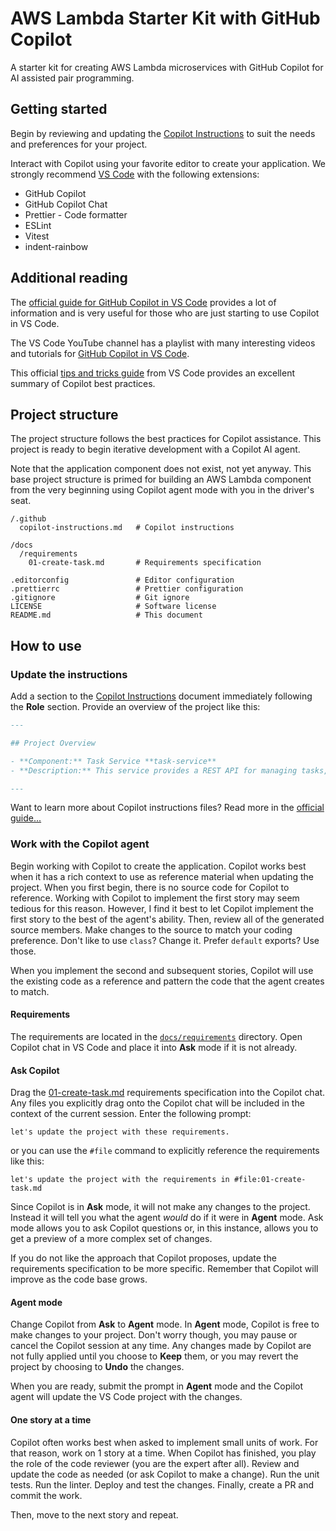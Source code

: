 # AWS Lambda Starter Kit with GitHub Copilot

A starter kit for creating AWS Lambda microservices with GitHub Copilot for AI assisted pair programming.

## Getting started

Begin by reviewing and updating the [Copilot Instructions](.github/copilot-instructions.md) to suit the needs and preferences for your project.

Interact with Copilot using your favorite editor to create your application. We strongly recommend [VS Code][vscode] with the following extensions:

- GitHub Copilot
- GitHub Copilot Chat
- Prettier - Code formatter
- ESLint
- Vitest
- indent-rainbow

## Additional reading

The [official guide for GitHub Copilot in VS Code][vscode-copilot-docs] provides a lot of information and is very useful for those who are just starting to use Copilot in VS Code.

The VS Code YouTube channel has a playlist with many interesting videos and tutorials for [GitHub Copilot in VS Code](https://youtube.com/playlist?list=PLj6YeMhvp2S7rQaCLRrMnzRdkNdKnMVwg&si=KIRHyFKYyMcUssQ3).

This official [tips and tricks guide](https://code.visualstudio.com/docs/copilot/copilot-tips-and-tricks) from VS Code provides an excellent summary of Copilot best practices.

## Project structure

The project structure follows the best practices for Copilot assistance. This project is ready to begin iterative development with a Copilot AI agent.

Note that the application component does not exist, not yet anyway. This base project structure is primed for building an AWS Lambda component from the very beginning using Copilot agent mode with you in the driver's seat.

```
/.github
  copilot-instructions.md   # Copilot instructions

/docs
  /requirements
    01-create-task.md       # Requirements specification

.editorconfig               # Editor configuration
.prettierrc                 # Prettier configuration
.gitignore                  # Git ignore
LICENSE                     # Software license
README.md                   # This document
```

## How to use

### Update the instructions

Add a section to the [Copilot Instructions](./.github/copilot-instructions.md) document immediately following the **Role** section. Provide an overview of the project like this:

```md
---

## Project Overview

- **Component:** Task Service **task-service**
- **Description:** This service provides a REST API for managing tasks, including creating, retrieving, updating, and deleting tasks. It uses AWS Lambda functions triggered by API Gateway events, with business logic encapsulated in service classes. The project follows best practices for TypeScript development, AWS CDK infrastructure management, and unit testing with Vitest.

---
```

Want to learn more about Copilot instructions files? Read more in the [official guide...](https://code.visualstudio.com/docs/copilot/copilot-tips-and-tricks#_personalize-copilot-with-instructions-files)

### Work with the Copilot agent

Begin working with Copilot to create the application. Copilot works best when it has a rich context to use as reference material when updating the project. When you first begin, there is no source code for Copilot to reference. Working with Copilot to implement the first story may seem tedious for this reason. However, I find it best to let Copilot implement the first story to the best of the agent's ability. Then, review all of the generated source members. Make changes to the source to match your coding preference. Don't like to use `class`? Change it. Prefer `default` exports? Use those.

When you implement the second and subsequent stories, Copilot will use the existing code as a reference and pattern the code that the agent creates to match.

#### Requirements

The requirements are located in the [`docs/requirements`](docs/requirements/) directory. Open Copilot chat in VS Code and place it into **Ask** mode if it is not already.

#### Ask Copilot

Drag the [01-create-task.md](docs/requirements/01-create-task.md) requirements specification into the Copilot chat. Any files you explicitly drag onto the Copilot chat will be included in the context of the current session. Enter the following prompt:

```
let's update the project with these requirements.
```

or you can use the `#file` command to explicitly reference the requirements like this:

```
let's update the project with the requirements in #file:01-create-task.md
```

Since Copilot is in **Ask** mode, it will not make any changes to the project. Instead it will tell you what the agent _would_ do if it were in **Agent** mode. Ask mode allows you to ask Copilot questions or, in this instance, allows you to get a preview of a more complex set of changes.

If you do not like the approach that Copilot proposes, update the requirements specification to be more specific. Remember that Copilot will improve as the code base grows.

#### Agent mode

Change Copilot from **Ask** to **Agent** mode. In **Agent** mode, Copilot is free to make changes to your project. Don't worry though, you may pause or cancel the Copilot session at any time. Any changes made by Copilot are not fully applied until you choose to **Keep** them, or you may revert the project by choosing to **Undo** the changes.

When you are ready, submit the prompt in **Agent** mode and the Copilot agent will update the VS Code project with the changes.

#### One story at a time

Copilot often works best when asked to implement small units of work. For that reason, work on 1 story at a time. When Copilot has finished, you play the role of the code reviewer (you are the expert after all). Review and update the code as needed (or ask Copilot to make a change). Run the unit tests. Run the linter. Deploy and test the changes. Finally, create a PR and commit the work.

Then, move to the next story and repeat.

[vscode]: https://code.visualstudio.com/ 'Visual Studio Code'
[vscode-copilot-docs]: https://code.visualstudio.com/docs/copilot/overview 'GitHub Copilot in VS Code'
